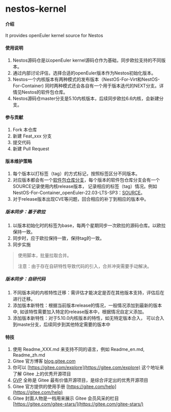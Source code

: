 # nestos-kernel

#### 介绍
It provides openEuler kernel source for Nestos

#### 使用说明

1.  Nestos源码仓是以openEuler kernel源码仓作为基础，同步欧拉支持的不同版本。
2.  通过内部讨论评估，选择合适的openEuler版本作为Nestos初始化版本。
3.  Nestos一个内核版本有两种模式的发布版本（NestOS-For-Virt和NestOS-For-Container)
    同时两种模式还会各自有一个用于版本迭代的NEXT分支。详情见Nestos的软件包仓库。
4.  Nestos源码仓master分支是5.10内核版本，后续同步欧拉6.6内核，会新建分支。

#### 参与贡献

1.  Fork 本仓库
2.  新建 Feat_xxx 分支
3.  提交代码
4.  新建 Pull Request

#### 版本维护策略

1. 每个版本以打标签（tag）的方式标记，按照标签区分不同版本。
2. 对应版本都会有一个[软件包仓库分支](https://gitee.com/src-openeuler/nestos-kernel/)，每个版本的软件包仓库分支会有一个SOURCE记录使用内核release版本，
   记录相应的标签（tag）情况。例如NestOS-For-Container_openEuler-22.03-LTS-SP3：[SOURCE](https://gitee.com/src-openeuler/nestos-kernel/blob/Multi-Version_NestOS-For-Container_openEuler-22.03-LTS-SP3/SOURCE)。
3. 对于release版本出现CVE等问题，回合相应的补丁到相应的版本中。

##### 版本同步：基于欧拉

1. 以版本初始化时的标签为base，每两个星期同步一次欧拉的源码仓库。以欧拉保持一致。
2. 同步时，应于欧拉保持一致，保持tag的一致。
3. 同步实施

> 使用脚本，批量拉取合并。
>
> 注意：由于存在自研特性导致代码的引入，合并冲突需要手动解决。

##### 版本同步：自研代码

1. 不同版本间的内核特性迁移：需评估才能决定是否在其他版本支持，评估后在进行迁移。
2. 添加版本新特性：根据当前版本release的情况，一般情况添加到最新的版本中,
   如该特性需要加入特定的release版本中，根据情况自定义添加。
3. 添加版本新特性：对于5.10.0内核版本的特性，如无特定版本合入，
   可以合入到maste分支，后续同步到其他特定需要的版本中
#### 特技

1.  使用 Readme\_XXX.md 来支持不同的语言，例如 Readme\_en.md, Readme\_zh.md
2.  Gitee 官方博客 [blog.gitee.com](https://blog.gitee.com)
3.  你可以 [https://gitee.com/explore](https://gitee.com/explore) 这个地址来了解 Gitee 上的优秀开源项目
4.  [GVP](https://gitee.com/gvp) 全称是 Gitee 最有价值开源项目，是综合评定出的优秀开源项目
5.  Gitee 官方提供的使用手册 [https://gitee.com/help](https://gitee.com/help)
6.  Gitee 封面人物是一档用来展示 Gitee 会员风采的栏目 [https://gitee.com/gitee-stars/](https://gitee.com/gitee-stars/)
